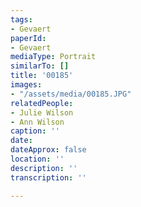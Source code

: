 ```yaml
---
tags:
- Gevaert
paperId:
- Gevaert
mediaType: Portrait
similarTo: []
title: '00185'
images:
- "/assets/media/00185.JPG"
relatedPeople:
- Julie Wilson
- Ann Wilson
caption: ''
date: 
dateApprox: false
location: ''
description: ''
transcription: ''

---
```

